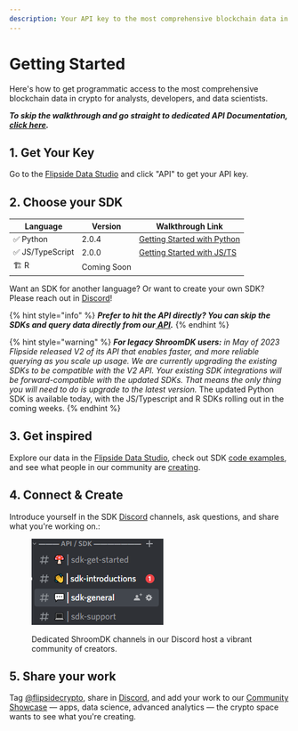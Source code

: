 ```yaml
---
description: Your API key to the most comprehensive blockchain data in crypto
---
```


# Getting Started

Here's how to get programmatic access to the most comprehensive blockchain data in crypto for analysts, developers, and data scientists.

_**To skip the walkthrough and go straight to dedicated API Documentation,**_ [_**click here**_](https://api-docs.flipsidecrypto.xyz/)_**.**_

## 1. Get Your Key

Go to the [Flipside Data Studio](https://flipsidecrypto.xyz/account/api-keys) and click "API" to get your API key.

## 2. Choose your SDK

| Language        | Version     | Walkthrough Link                                                                                                                               |
| --------------- | ----------- | ---------------------------------------------------------------------------------------------------------------------------------------------- |
| ✅ Python        | 2.0.4       | [Getting Started with Python](python.md)                                                                                                       |
| ✅ JS/TypeScript | 2.0.0       | [Getting Started with JS/TS](https://app.gitbook.com/o/-LdEn7uFmFX9w2zbU4Eu/s/-LdEnDLYh6Su5z7LbnEZ/\~/changes/420/flipside-api/get-started/js) |
| 🏗 R            | Coming Soon |                                                                                                                                                |

Want an SDK for another language? Or want to create your own SDK? Please reach out in [Discord](https://discord.gg/ZmU3jQuu6W)!&#x20;

{% hint style="info" %}
_**Prefer to hit the API directly? You can skip the SDKs and query data directly from our**_[ _**API**_](rest-api.md)_**.**_
{% endhint %}

{% hint style="warning" %}
_**For legacy ShroomDK users:** in May of 2023 Flipside released V2 of its API that enables faster, and more reliable querying as you scale up usage. We are currently upgrading the existing SDKs to be compatible with the V2 API. Your existing SDK integrations will be forward-compatible with the updated SDKs. That means the only thing you will need to do is upgrade to the latest version._ The updated Python SDK is available today, with the JS/Typescript and R SDKs rolling out in the coming weeks.
{% endhint %}

## 3. Get inspired

Explore our data in the [Flipside Data Studio](https://flipsidecrypto.xyz), check out SDK [code examples](../examples.md), and see what people in our community are [creating](../community-showcase.md).

## 4. Connect & Create

Introduce yourself in the SDK [Discord](https://discord.gg/ZmU3jQuu6W) channels, ask questions, and share what you're working on.:

<div align="left">

<figure><img src="../../.gitbook/assets/image (6).png" alt=""><figcaption><p>Dedicated ShroomDK channels in our Discord host a vibrant community of creators.</p></figcaption></figure>

</div>

## 5. Share your work

Tag [@flipsidecrypto](https://twitter.com/flipsidecrypto/), share in [Discord](https://discord.gg/ZmU3jQuu6W), and add your work to our [Community Showcase](../community-showcase.md) —  apps, data science, advanced analytics — the crypto space wants to see what you're creating.
